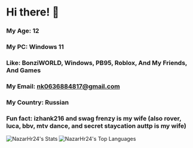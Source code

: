 # Hi there! 👋

### My Age: 12
### My PC: Windows 11
### Like: BonziWORLD, Windows, PB95, Roblox, And My Friends, And Games
### My Email: nk0636884817@gmail.com
### My Country: Russian
### Fun fact: izhank216 and swag frenzy is my wife (also rover, luca, bbv, mtv dance, and secret staycation auttp is my wife)
![NazarHr24's Stats](https://github-readme-stats.vercel.app/api?username=NazarHr24&theme=vue-dark&show_icons=true&hide_border=true&count_private=true) ![NazarHr24's Top Languages](https://github-readme-stats.vercel.app/api/top-langs/?username=NazarHr24&theme=vue-dark&show_icons=true&hide_border=true&layout=compact)

